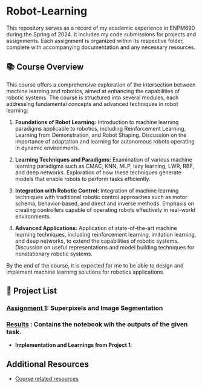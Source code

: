 # Robot-Learning
This repository serves as a record of my academic experience in ENPM690 during the Spring of 2024. It includes my code submissions for projects and assignments. Each assignment is organized within its respective folder, complete with accompanying documentation and any necessary resources.

## 📚 Course Overview
This course offers a comprehensive exploration of the intersection between machine learning and robotics, aimed at enhancing the capabilities of robotic systems. The course is structured into several modules, each addressing fundamental concepts and advanced techniques in robot learning:

1. **Foundations of Robot Learning:** Introduction to machine learning paradigms applicable to robotics, including Reinforcement Learning, Learning from Demonstration, and Robot Shaping. Discussion on the importance of adaptation and learning for autonomous robots operating in dynamic environments.

2. **Learning Techniques and Paradigms:** Examination of various machine learning paradigms such as CMAC, KNN, MLP, lazy learning, LWR, RBF, and deep networks. Exploration of how these techniques generate models that enable robots to perform tasks efficiently.

3. **Integration with Robotic Control:** Integration of machine learning techniques with traditional robotic control approaches such as motor schema, behavior-based, and direct and inverse methods. Emphasis on creating controllers capable of operating robots effectively in real-world environments.

4. **Advanced Applications:** Application of state-of-the-art machine learning techniques, including reinforcement learning, imitation learning, and deep networks, to extend the capabilities of robotic systems. Discussion on useful representations and model building techniques for nonstationary robotic systems.

By the end of the course, it is expected for me to be able to design and implement machine learning solutions for robotics applications.

## 📄 Project List

### [Assignment 1](https://github.com/Rishikesh-Jadhav/CMSC828I-Advanced-Techniques-in-Visual-Learning-Recognition/tree/main/Project1): Superpixels and Image Segmentation

### [Results](https://github.com/Rishikesh-Jadhav/CMSC828I-Advanced-Techniques-in-Visual-Learning-Recognition/blob/main/Project1/rjadhav1(119256534)cmsc828I_fall2023_HW1.ipynb) : Contains the notebook wih the outputs of the given task.

- **Implementation and Learnings from Project 1**:
  


     
## Additional Resources
- [Course related resources](https://www.cs.umd.edu/class/fall2023/cmsc828i/)



